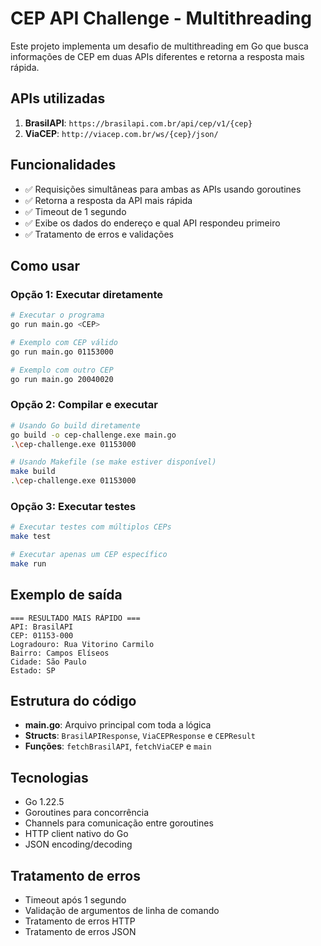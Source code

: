 # CEP API Challenge - Multithreading

Este projeto implementa um desafio de multithreading em Go que busca informações de CEP em duas APIs diferentes e retorna a resposta mais rápida.

## APIs utilizadas

1. **BrasilAPI**: `https://brasilapi.com.br/api/cep/v1/{cep}`
2. **ViaCEP**: `http://viacep.com.br/ws/{cep}/json/`

## Funcionalidades

- ✅ Requisições simultâneas para ambas as APIs usando goroutines
- ✅ Retorna a resposta da API mais rápida
- ✅ Timeout de 1 segundo
- ✅ Exibe os dados do endereço e qual API respondeu primeiro
- ✅ Tratamento de erros e validações

## Como usar

### Opção 1: Executar diretamente
```bash
# Executar o programa
go run main.go <CEP>

# Exemplo com CEP válido
go run main.go 01153000

# Exemplo com outro CEP
go run main.go 20040020
```

### Opção 2: Compilar e executar
```bash
# Usando Go build diretamente
go build -o cep-challenge.exe main.go
.\cep-challenge.exe 01153000

# Usando Makefile (se make estiver disponível)
make build
.\cep-challenge.exe 01153000
```

### Opção 3: Executar testes
```bash
# Executar testes com múltiplos CEPs
make test

# Executar apenas um CEP específico
make run
```

## Exemplo de saída

```
=== RESULTADO MAIS RÁPIDO ===
API: BrasilAPI
CEP: 01153-000
Logradouro: Rua Vitorino Carmilo
Bairro: Campos Elíseos
Cidade: São Paulo
Estado: SP
```

## Estrutura do código

- **main.go**: Arquivo principal com toda a lógica
- **Structs**: `BrasilAPIResponse`, `ViaCEPResponse` e `CEPResult`
- **Funções**: `fetchBrasilAPI`, `fetchViaCEP` e `main`

## Tecnologias

- Go 1.22.5
- Goroutines para concorrência
- Channels para comunicação entre goroutines
- HTTP client nativo do Go
- JSON encoding/decoding

## Tratamento de erros

- Timeout após 1 segundo
- Validação de argumentos de linha de comando
- Tratamento de erros HTTP
- Tratamento de erros JSON
